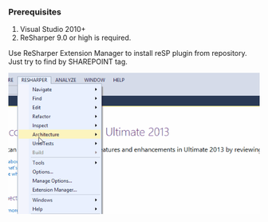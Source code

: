 ﻿---
Title: Getting started
Order: 100
TileLink: true
TileLinkOrder: 10
---

### Prerequisites
1. Visual Studio 2010+
2. ReSharper 9.0 or high is required.

Use ReSharper Extension Manager to install reSP plugin from repository. Just try to find by SHAREPOINT tag.

<img src="_img/getting-started.gif" />